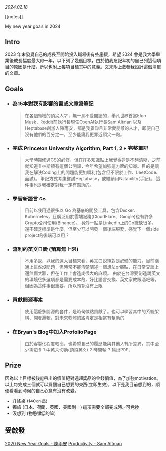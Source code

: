 *2024.02.18*

[[notes]]

My new year goals in 2024

## Intro
2023 年末發覺自己的成長至開始投入職場後有些趨緩，希望 2024 會是我大學畢業後成長幅度最大的一年，以下列了幾個目標，由於怕我忘記年初的自己列這個項目的原因是什麼，所以也附上每項目標其中的意義。文末附上啟發我設計這個清單的文章。

## Goals

- ### 為15本對我有影響的書或文章寫筆記
	>在各個領域的頂尖人才，無一是不愛閱讀的，舉凡世界首富Elon Musk、Reddit前執行長現任OpenAI執行長Sam Altman 以及 Heptabase創辦人陳雨安，都是我景仰且非常愛閱讀的人才，即便自己沒有他們的百分之一，至少能讓我更靠近頂尖一點。

- ### 完成 Princeton University Algorithm, Part 1, 2 + 完整筆記
	>大學時期修過CS的必修，但在許多知識點上我覺得還是不夠清晰，之前就知道普林斯頓有這個公開課，今年希望加強這方面的知識。目的是讓我在解決Coding上的問題能更加順利(包含但不限於工作、LeetCode、面試)。
	筆記方式考慮嘗試Heptabase，或繼續用Notability(手記)。
	這件事也是我確定對我一定有幫助的。

- ### 學習新語言 Go
	>目前以使用過很多以 Go 為基底的開發工具，包含Docker、Kubernetes，且廣泛用於雲端服務(CloudFlare、Google)也有許多Crypto公司使用(Binance)。
	另外一點是LinkedIn上的Go職缺很多。
	還不確定標準是什麼，但至少可以開發一個後端服務，感覺下一個side project的後端可以用？

- ### 流利的英文口說 (預算無上限)
	>不用多說，以我的遠大目標來看，英文口說絕對是必備的能力。目前溝通上雖然沒問題，但時常不能清楚闡述一個想法or觀點，在日常交談上還無傷大雅，但在工作上會造成很大的麻煩。
	由於在台灣要創造說英文的環境很多選項都是需要成本的，好比語言交換、英文家教跟酒吧等，但因為這件事很重要，所以預算沒有上限

- ### 貢獻開源專案
	>使用這麼多開源的套件，是時候做點貢獻了。也可以學習其中的系統架構、開發邏輯，對未來軟體的路肯定是相當有幫助的

- ### 在Bryan's Blog中加入Profolio Page
	>由於客製化程度較高，也希望自己的履歷能與其他人有所差異，其中至少需包含 1.中英文切換(預設英文) 2.時間軸 3.輸出PDF。

## Prize
因為以上目標被後能帶出的價值絕對遠超獎品的金錢價值，為了加強motivation。
以上每完成三個就可以買個自己想要的東西(立即生效)，以下是我目前想到的，順便看看到時候的自己心意有沒有改變。
- 升降桌 (140cm長)
- 獨旅 (日本、荷蘭、英國、美國則一) 這項需要全部完成時才可兌換
- 沒想到 (物慾蠻低的嘛)

## 受啟發
[2020 New Year Goals - 陳雨安](https://sheracaolity.ghost.io/2020-new-year-goals/)
[Productivity - Sam Altman](https://blog.samaltman.com/productivity)